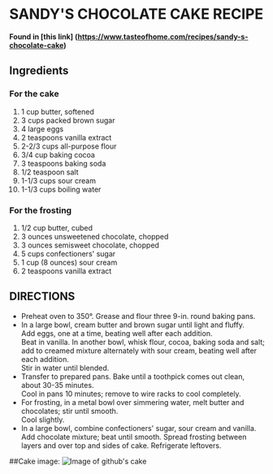 # SANDY'S CHOCOLATE CAKE RECIPE
**Found in  [this link] (https://www.tasteofhome.com/recipes/sandy-s-chocolate-cake)**

## Ingredients 
### For the cake
1.  1 cup butter, softened
2.  3 cups packed brown sugar
3.  4 large eggs
4.  2 teaspoons vanilla extract
5.  2-2/3 cups all-purpose flour
6.  3/4 cup baking cocoa
7.  3 teaspoons baking soda
8.  1/2 teaspoon salt
9.  1-1/3 cups sour cream
10. 1-1/3 cups boiling water

### For the frosting
1.  1/2 cup butter, cubed
2.  3 ounces unsweetened chocolate, chopped
3.  3 ounces semisweet chocolate, chopped
4.  5 cups confectioners' sugar
5.  1 cup (8 ounces) sour cream
6.  2 teaspoons vanilla extract

## DIRECTIONS

- Preheat oven to 350°. Grease and flour three 9-in. round baking pans.
- In a large bowl, cream butter and brown sugar until light and fluffy.  
Add eggs, one at a time, beating well after each addition.  
Beat in vanilla. In another bowl, whisk flour, cocoa, baking soda and salt; add to creamed mixture alternately with sour cream, beating well after each addition.  
Stir in water until blended.
- Transfer to prepared pans. Bake until a toothpick comes out clean, about 30-35 minutes.  
Cool in pans 10 minutes; remove to wire racks to cool completely.
- For frosting, in a metal bowl over simmering water, melt butter and chocolates; stir until smooth.  
Cool slightly.
- In a large bowl, combine confectioners' sugar, sour cream and vanilla.  
Add chocolate mixture; beat until smooth. Spread frosting between layers and over top and sides of cake. Refrigerate leftovers.

##Cake image:
![Image of github's cake](https://cdn2.tmbi.com/TOH/Images/Photos/37/300x300/exps957_TH143195C09_04_4b.jpg)
